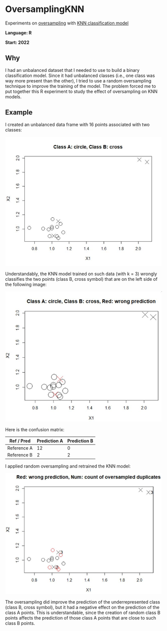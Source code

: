 # OversamplingKNN
Experiments on [oversampling](https://en.wikipedia.org/wiki/Oversampling_and_undersampling_in_data_analysis) with [KNN classification model](https://en.wikipedia.org/wiki/K-nearest_neighbors_algorithm)

**Language: R**

**Start: 2022**

## Why
I had an unbalanced dataset that I needed to use to build a binary classification model. Since it had unbalanced classes (i.e., one class was way more present than the other), I tried to use a random oversampling technique to improve the training of the model. The problem forced me to put together this R experiment to study the effect of oversampling on KNN models.

## Example

I created an unbalanced data frame with 16 points associated with two classes:

![Example](/images/plot1.jpg)

Understandably, the KNN model trained on such data (with k = 3) wrongly classifies the two points (class B, cross symbol) that are on the left side of the following image:

![Example](/images/plot2.jpg)

Here is the confusion matrix:

 Ref / Pred | Prediction A | Prediction B
------------|--------------|--------------
Reference A |      12      |      0
Reference B |       2      |      2

I applied random oversampling and retrained the KNN model:

![Example](/images/plot3.jpg)

The oversampling did improve the prediction of the underrepresented class (class B, cross symbol), but it had a negative effect on the prediction of the class A points. This is understandable, since the creation of random class B points affects the prediction of those class A points that are close to such class B points.
